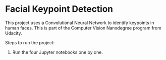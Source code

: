 # Facial Keypoint Detection

This project uses a Convolutional Neural Network to identify keypoints in human faces. This is part of the Computer Vision Nanodegree program from Udacity. 

Steps to run the project:
1. Run the four Jupyter notebooks one by one. 

